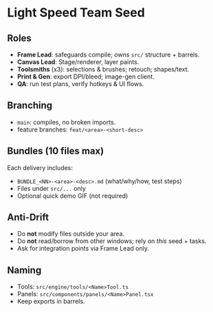 
# Light Speed Team Seed

## Roles
- **Frame Lead**: safeguards compile; owns `src/` structure + barrels.
- **Canvas Lead**: Stage/renderer, layer paints.
- **Toolsmiths** (x3): selections & brushes; retouch; shapes/text.
- **Print & Gen**: export DPI/bleed; image-gen client.
- **QA**: run test plans, verify hotkeys & UI flows.

## Branching
- `main`: compiles, no broken imports.
- feature branches: `feat/<area>-<short-desc>`

## Bundles (10 files max)
Each delivery includes:
- `BUNDLE_<NN>-<area>-<desc>.md` (what/why/how, test steps)
- Files under `src/...` only
- Optional quick demo GIF (not required)

## Anti-Drift
- Do **not** modify files outside your area.
- Do **not** read/borrow from other windows; rely on *this* seed + tasks.
- Ask for integration points via Frame Lead only.

## Naming
- Tools: `src/engine/tools/<Name>Tool.ts`
- Panels: `src/components/panels/<Name>Panel.tsx`
- Keep exports in barrels.
